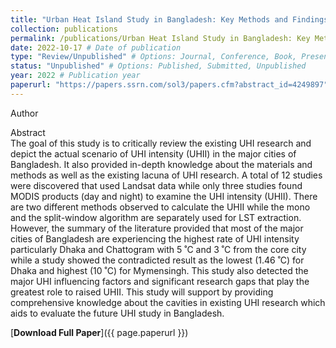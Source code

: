 ```yaml
---
title: "Urban Heat Island Study in Bangladesh: Key Methods and Findings"
collection: publications
permalink: /publications/Urban Heat Island Study in Bangladesh: Key Methods and Findings
date: 2022-10-17 # Date of publication
type: "Review/Unpublished" # Options: Journal, Conference, Book, Presentation, Unpublished
status: "Unpublished" # Options: Published, Submitted, Unpublished
year: 2022 # Publication year
paperurl: "https://papers.ssrn.com/sol3/papers.cfm?abstract_id=4249897" # Link to the publication file (if available)
---
```

<p style="text-align: justify;">
Author
<br>
<p style="text-align: justify;">
  
Abstract
<br>
The goal of this study is to critically review the existing UHI research and depict the actual scenario of UHI intensity (UHII) in the major cities of Bangladesh. It also provided in-depth knowledge about the materials and methods as well as the existing lacuna of UHI research. A total of 12 studies were discovered that used Landsat data while only three studies found MODIS products (day and night) to examine the UHI intensity (UHII). There are two different methods observed to calculate the UHII while the mono and the split-window algorithm are separately used for LST extraction. However, the summary of the literature provided that most of the major cities of Bangladesh are experiencing the highest rate of UHI intensity particularly Dhaka and Chattogram with 5 ˚C and 3 ˚C from the core city while a study showed the contradicted result as the lowest (1.46 ˚C) for Dhaka and highest (10 ˚C) for Mymensingh. This study also detected the major UHI influencing factors and significant research gaps that play the greatest role to raised UHII. This study will support by providing comprehensive knowledge about the cavities in existing UHI research which aids to evaluate the future UHI study in Bangladesh.
<br>

[**Download Full Paper**]({{ page.paperurl }})
